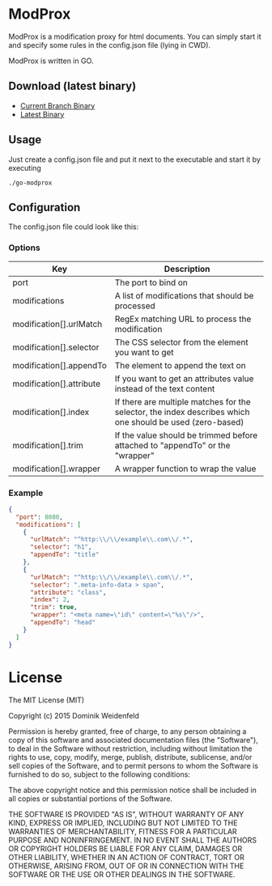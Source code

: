 # ModProx
ModProx is a modification proxy for html documents. You can simply start it and specify some rules in the config.json file (lying in CWD).

ModProx is written in GO.

## Download (latest binary)
* [Current Branch Binary](/bin/go-modprox)
* [Latest Binary](https://github.com/dweidenfeld/go-modprox/tree/master/bin/go-modprox)

## Usage
Just create a config.json file and put it next to the executable and start it by executing

    ./go-modprox

## Configuration
The config.json file could look like this:

### Options
| Key                      | Description                                                                                               |
|--------------------------|-----------------------------------------------------------------------------------------------------------|
| port                     | The port to bind on                                                                                       |
| modifications            | A list of modifications that should be processed                                                          |
| modification[].urlMatch  | RegEx matching URL to process the modification                                                            |
| modification[].selector  | The CSS selector from the element you want to get                                                         |
| modification[].appendTo  | The element to append the text on                                                                         |
| modification[].attribute | If you want to get an attributes value instead of the text content                                        |
| modification[].index     | If there are multiple matches for the selector, the index describes which one should be used (zero-based) |
| modification[].trim      | If the value should be trimmed before attached to "appendTo" or the "wrapper"                             |
| modification[].wrapper   | A wrapper function to wrap the value                                                                      |

### Example
```json
{
  "port": 8080,
  "modifications": [
    {
      "urlMatch": "^http:\\/\\/example\\.com\\/.*",
      "selector": "h1",
      "appendTo": "title"
    },
    {
      "urlMatch": "^http:\\/\\/example\\.com\\/.*",
      "selector": ".meta-info-data > span",
      "attribute": "class",
      "index": 2,
      "trim": true,
      "wrapper": "<meta name=\"id\" content=\"%s\"/>",
      "appendTo": "head"
    }
  ]
}
```

# License
The MIT License (MIT)

Copyright (c) 2015 Dominik Weidenfeld

Permission is hereby granted, free of charge, to any person obtaining a copy
of this software and associated documentation files (the "Software"), to deal
in the Software without restriction, including without limitation the rights
to use, copy, modify, merge, publish, distribute, sublicense, and/or sell
copies of the Software, and to permit persons to whom the Software is
furnished to do so, subject to the following conditions:

The above copyright notice and this permission notice shall be included in all
copies or substantial portions of the Software.

THE SOFTWARE IS PROVIDED "AS IS", WITHOUT WARRANTY OF ANY KIND, EXPRESS OR
IMPLIED, INCLUDING BUT NOT LIMITED TO THE WARRANTIES OF MERCHANTABILITY,
FITNESS FOR A PARTICULAR PURPOSE AND NONINFRINGEMENT. IN NO EVENT SHALL THE
AUTHORS OR COPYRIGHT HOLDERS BE LIABLE FOR ANY CLAIM, DAMAGES OR OTHER
LIABILITY, WHETHER IN AN ACTION OF CONTRACT, TORT OR OTHERWISE, ARISING FROM,
OUT OF OR IN CONNECTION WITH THE SOFTWARE OR THE USE OR OTHER DEALINGS IN THE
SOFTWARE.
